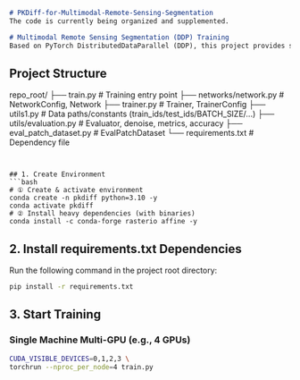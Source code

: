 ```markdown
# PKDiff-for-Multimodal-Remote-Sensing-Segmentation
The code is currently being organized and supplemented.

# Multimodal Remote Sensing Segmentation (DDP) Training
Based on PyTorch DistributedDataParallel (DDP), this project provides scripts for multi-GPU training and evaluation, supporting single-machine multi-GPU and multi-machine multi-GPU setups, Linear Warmup → Cosine learning rate scheduling, parameter-grouped learning rates, distributed evaluation aggregation, and NVML GPU information printing.
```

## Project Structure

repo_root/
├── train.py                       # Training entry point
├── networks/network.py            # NetworkConfig, Network
├── trainer.py                     # Trainer, TrainerConfig
├── utils1.py                      # Data paths/constants (train_ids/test_ids/BATCH_SIZE/...)
├── utils/evaluation.py            # Evaluator, denoise, metrics, accuracy
├── eval_patch_dataset.py          # EvalPatchDataset
└── requirements.txt               # Dependency file
```


## 1. Create Environment
```bash
# ① Create & activate environment
conda create -n pkdiff python=3.10 -y
conda activate pkdiff
# ② Install heavy dependencies (with binaries)
conda install -c conda-forge rasterio affine -y
```

## 2. Install requirements.txt Dependencies
Run the following command in the project root directory:
```bash
pip install -r requirements.txt
```

## 3. Start Training
### Single Machine Multi-GPU (e.g., 4 GPUs)
```bash
CUDA_VISIBLE_DEVICES=0,1,2,3 \
torchrun --nproc_per_node=4 train.py
```
```
